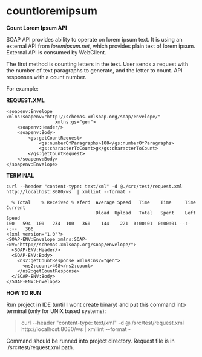 # countloremipsum


<b>Count Lorem Ipsum API</b>


SOAP API provides ability to operate on lorem ipsum text. 
It is using an external API from <i>loremipsum.net</i>, which provides plain text of lorem ipsum. 
External API is consumed by WebClient.


The first method is counting letters in the text. User sends a request with the number of text paragraphs to generate, and the letter to count. API responses with a count number.


For example: 


<b>REQUEST.XML</b>

```
<soapenv:Envelope xmlns:soapenv="http://schemas.xmlsoap.org/soap/envelope/"
                  xmlns:gs="gen">
    <soapenv:Header/>
    <soapenv:Body>
        <gs:getCountRequest>
            <gs:numberOfParagraphs>100</gs:numberOfParagraphs>
            <gs:characterToCount>g</gs:characterToCount>
        </gs:getCountRequest>
    </soapenv:Body>
</soapenv:Envelope>
```

<b>TERMINAL</b> 

```
curl --header "content-type: text/xml" -d @./src/test/request.xml http://localhost:8080/ws  | xmllint --format -

  % Total    % Received % Xferd  Average Speed   Time    Time     Time  Current
                                 Dload  Upload   Total   Spent    Left  Speed
100   594  100   234  100   360    144    221  0:00:01  0:00:01 --:--:--   366
<?xml version="1.0"?>
<SOAP-ENV:Envelope xmlns:SOAP-ENV="http://schemas.xmlsoap.org/soap/envelope/">
  <SOAP-ENV:Header/>
  <SOAP-ENV:Body>
    <ns2:getCountResponse xmlns:ns2="gen">
      <ns2:count>468</ns2:count>
    </ns2:getCountResponse>
  </SOAP-ENV:Body>
</SOAP-ENV:Envelope>
```


<b>HOW TO RUN</b>

Run project in IDE (until I wont create binary) and put this command into terminal (only for UNIX based systems):
>curl --header "content-type: text/xml" -d @./src/test/request.xml http://localhost:8080/ws  | xmllint --format -

Command should be runned into project directory. Request file is in ./src/test/request.xml path.
